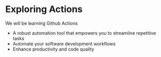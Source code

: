 # Exploring Actions

We will be learning Github Actions
- A robust automation tool that empowers you to streamline repetitive tasks
- Automate your software development workflows
- Enhance productivity and code quality